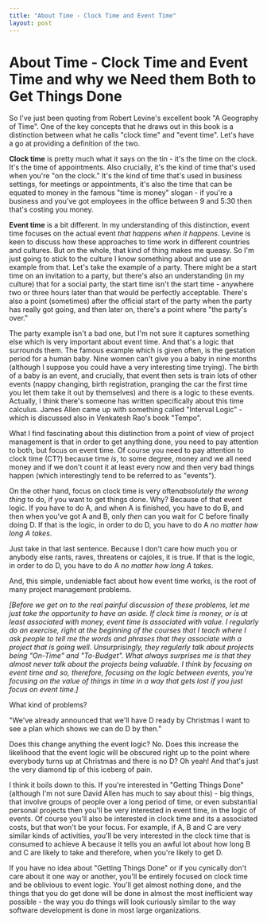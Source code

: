 ```yaml
---
title: "About Time - Clock Time and Event Time"
layout: post 
---
```


# About Time - Clock Time and Event Time and why we Need them Both to Get Things Done

So I've just been quoting from Robert Levine's excellent book "A Geography of Time".  One of the key concepts that he draws out in this book is a distinction between what he calls "clock time" and "event time".  Let's have a go at providing a definition of the two.

**Clock time** is pretty much what it says on the tin - it's the time on the clock.  It's the time of appointments.  Also crucially, it's the kind of time that's used when you're "on the clock." It's the kind of time that's used in business settings, for meetings or appointments, it's also the time that can be equated to money in the famous "time is money" slogan - if you're a business and you've got employees in the office between 9 and 5:30 then that's costing you money.

**Event time** is a bit different.  In my understanding of this distinction, event time focuses on the actual event *that happens when it happens*.  Levine is keen to discuss how these approaches to time work in different countries and cultures.  But on the whole, that kind of thing makes me queasy.  So I'm just going to stick to the culture I know something about and use an example from that.  Let's take the example of a party.  There might be a start time on an invitation to a party, but there's also an understanding (in my culture) that for a social party, the start time isn't the start time - anywhere two or three hours later than that would be perfectly acceptable.  There's also a point (sometimes) after the official start of the party when the party has really got going, and then later on, there's a point where "the party's over."  

The party example isn't a bad one, but I'm not sure it captures something else which is very important about event time.  And that's a logic that surrounds them.  The famous example which is given often, is the gestation period for a human baby. Nine women can't give you a baby in nine months (although I suppose you could have a very interesting time trying).  The birth of a baby is an event, and crucially, that event then sets is train lots of other events (nappy changing, birth registration, pranging the car the first time you let them take it out by themselves) and there is a logic to these events.  Actually, I think there's someone has written specifically about this time calculus. James Allen came up with something called "Interval Logic" - which is discussed also in Venkatesh Rao's book "Tempo".

What I find fascinating about this distinction from a point of view of project management is that in order to get anything done, you need to pay attention to both, but focus on event time.  Of course you need to pay attention to clock time (CT?) because time *is*, to some degree, money and we all need money and if we don't count it at least every now and then very bad things happen (which interestingly tend to be referred to as "events").

On the other hand, focus on clock time is very often*absolutely the wrong thing* to do, if you want to get things done.  Why?  Because of that event logic.  If you have to do A, and when A is finished, you have to do B, and then when you've got A and B, only *then* can you wait for C before finally doing D.  If that is the logic, in order to do D, you have to do A *no matter how long A takes*.

Just take in that last sentence.  Because I don't care how much you or anybody  else rants, raves, threatens or cajoles, it is true. If that is the logic, in order to do D, you have to do A *no matter how long A takes*.

And, this simple, undeniable fact about how event time works, is the root of many project management problems.

*[Before we get on to the real painful discussion of these problems, let me just take the opportunity to have an aside.  If clock time is money, or is at least associated with money, event time is associated with value.  I regularly do an exercise, right at the beginning of the courses that I teach where I ask people to tell me the words and phrases that they associate with a project that is going well.  Unsurprisingly, they regularly talk about projects being "On-Time" and "To-Budget".  What always surprises me is that they almost never talk about the projects being valuable.  I think by focusing on event time and so, therefore, focusing on the logic between events, you're focusing on the value of things in time in a way that gets lost if you just focus on event time.]*

What kind of problems?

"We've already announced that we'll have D ready by Christmas I want to see a plan which shows we can do D by then."

Does this change anything the event logic?  No.  Does this increase the likelihood that the event logic will be obscured right up to the point where everybody turns up at Christmas and there is no D? Oh yeah!  And that's just the very diamond tip of this iceberg of pain.

I think it boils down to this.  If you're interested in "Getting Things Done" (although I'm not sure David Allen has much to say about this) - big things, that involve groups of people over a long period of time, or even substantial personal projects then you'll be very interested in event time, in the logic of events.  Of course you'll also be interested in clock time and its a associated costs, but that won't be your focus.  For example, if A, B and C are very similar kinds of activities, you'll be very interested in the clock time that is consumed to achieve A because it tells you an awful lot about how long B and C are likely to take and therefore, when you're likely to get D.

If you have no idea about "Getting Things Done" or if you cynically don't care about it one way or another, you'll be entirely focused on clock time and be oblivious to event logic. You'll get almost nothing done, and the things that you do get done will be done in almost the most inefficient way possible - the way you do things will look curiously similar to the way software development is done in most large organizations.
